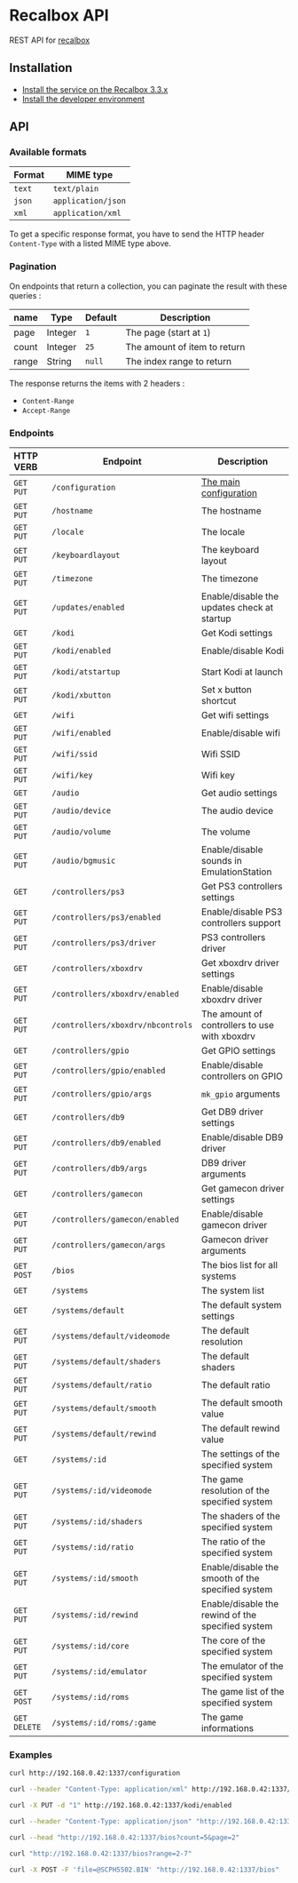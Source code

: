 Recalbox API
============

REST API for [recalbox](http://recalbox.com)


Installation
------------

- [Install the service on the Recalbox 3.3.x](documentation/install-on-recalbox.md)
- [Install the developer environment](documentation/install-dev-environment.md)



API
---

### Available formats

| Format | MIME type          |
| ------ | ------------------ |
| `text` | `text/plain`       |
| `json` | `application/json` |
| `xml`  | `application/xml`  |

To get a specific response format, you have to send the HTTP header `Content-Type` with a listed MIME type above.


### Pagination

On endpoints that return a collection, you can paginate the result with these queries :

| name  | Type    | Default | Description |
| ----- | ------- | ------- |------------ | 
| page  | Integer | `1`     | The page (start at `1`) |
| count | Integer | `25`    | The amount of item to return |
| range | String  | `null`  | The index range to return |

The response returns the items with 2 headers :

- `Content-Range`
- `Accept-Range`


### Endpoints

| HTTP VERB   | Endpoint | Description |
|:----------- | -------- | ----------- |
| `GET` `PUT` | `/configuration` | [The main configuration](documentation/api/system/configuration.md) |
| `GET` `PUT` | `/hostname` | The hostname |
| `GET` `PUT` | `/locale` | The locale |
| `GET` `PUT` | `/keyboardlayout` | The keyboard layout |
| `GET` `PUT` | `/timezone` | The timezone |
| `GET` `PUT` | `/updates/enabled` | Enable/disable the updates check at startup |
| `GET`       | `/kodi` | Get Kodi settings |
| `GET` `PUT` | `/kodi/enabled` | Enable/disable Kodi |
| `GET` `PUT` | `/kodi/atstartup` | Start Kodi at launch |
| `GET` `PUT` | `/kodi/xbutton` | Set x button shortcut |
| `GET`       | `/wifi` | Get wifi settings |
| `GET` `PUT` | `/wifi/enabled` | Enable/disable wifi |
| `GET` `PUT` | `/wifi/ssid` | Wifi SSID |
| `GET` `PUT` | `/wifi/key` | Wifi key |
| `GET`       | `/audio` | Get audio settings |
| `GET` `PUT` | `/audio/device` | The audio device |
| `GET` `PUT` | `/audio/volume` | The volume |
| `GET` `PUT` | `/audio/bgmusic` | Enable/disable sounds in EmulationStation |
| `GET`       | `/controllers/ps3` | Get PS3 controllers settings |
| `GET` `PUT` | `/controllers/ps3/enabled` | Enable/disable PS3 controllers support |
| `GET` `PUT` | `/controllers/ps3/driver` | PS3 controllers driver |
| `GET`       | `/controllers/xboxdrv` | Get xboxdrv driver settings |
| `GET` `PUT` | `/controllers/xboxdrv/enabled` | Enable/disable xboxdrv driver |
| `GET` `PUT` | `/controllers/xboxdrv/nbcontrols` | The amount of controllers to use with xboxdrv |
| `GET`       | `/controllers/gpio` | Get GPIO settings |
| `GET` `PUT` | `/controllers/gpio/enabled` | Enable/disable controllers on GPIO |
| `GET` `PUT` | `/controllers/gpio/args` | `mk_gpio` arguments |
| `GET`       | `/controllers/db9` | Get DB9 driver settings |
| `GET` `PUT` | `/controllers/db9/enabled` | Enable/disable DB9 driver |
| `GET` `PUT` | `/controllers/db9/args` | DB9 driver arguments |
| `GET`       | `/controllers/gamecon` | Get gamecon driver settings |
| `GET` `PUT` | `/controllers/gamecon/enabled` | Enable/disable gamecon driver |
| `GET` `PUT` | `/controllers/gamecon/args` | Gamecon driver arguments |
| `GET` `POST` | `/bios` | The bios list for all systems |
| `GET`       | `/systems` | The system list |
| `GET`       | `/systems/default` | The default system settings |
| `GET` `PUT` | `/systems/default/videomode` | The default resolution |
| `GET` `PUT` | `/systems/default/shaders` | The default shaders |
| `GET` `PUT` | `/systems/default/ratio` | The default ratio |
| `GET` `PUT` | `/systems/default/smooth` | The default smooth value |
| `GET` `PUT` | `/systems/default/rewind` | The default rewind value |
| `GET`       | `/systems/:id` | The settings of the specified system |
| `GET` `PUT` | `/systems/:id/videomode` | The game resolution of the specified system |
| `GET` `PUT` | `/systems/:id/shaders` | The shaders of the specified system |
| `GET` `PUT` | `/systems/:id/ratio` | The ratio of the specified system |
| `GET` `PUT` | `/systems/:id/smooth` | Enable/disable the smooth of the specified system |
| `GET` `PUT` | `/systems/:id/rewind` | Enable/disable the rewind of the specified system |
| `GET` `PUT` | `/systems/:id/core` | The core of the specified system |
| `GET` `PUT` | `/systems/:id/emulator` | The emulator of the specified system |
| `GET` `POST` | `/systems/:id/roms` | The game list of the specified system |
| `GET` `DELETE` | `/systems/:id/roms/:game` | The game informations |

### Examples

```sh
curl http://192.168.0.42:1337/configuration
```

```sh
curl --header "Content-Type: application/xml" http://192.168.0.42:1337/configuration
```

```sh
curl -X PUT -d "1" http://192.168.0.42:1337/kodi/enabled
```

```sh
curl --header "Content-Type: application/json" "http://192.168.0.42:1337/bios?count=5&page=2"
```

```sh
curl --head "http://192.168.0.42:1337/bios?count=5&page=2"
```

```sh
curl "http://192.168.0.42:1337/bios?range=2-7"
```

```sh
curl -X POST -F 'file=@SCPH5502.BIN' "http://192.168.0.42:1337/bios"
```


